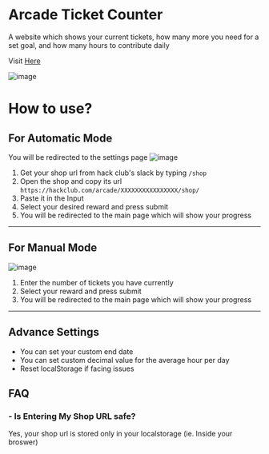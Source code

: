 
# Arcade Ticket Counter 

A website which shows your current tickets, how many more you need for a set goal, and how many hours to contribute daily


Visit [Here](https://outdatedcandy92.github.io/ArcadeTicket/) 

![image](https://github.com/user-attachments/assets/a31ededa-cc78-4df8-b3c9-c304fef925c9)


# How to use?

## For Automatic Mode
You will be redirected to the settings page 
![image](https://github.com/user-attachments/assets/3870533e-f5ff-460c-ab90-a4b2b0c58871)
1. Get your shop url from hack club's slack by typing `/shop`
2. Open the shop and copy its url `https://hackclub.com/arcade/XXXXXXXXXXXXXXXX/shop/`
3. Paste it in the Input
4. Select your desired reward and press submit
5. You will be redirected to the main page which will show your progress

---

## For Manual Mode
![image](https://github.com/user-attachments/assets/c22f94a1-6f04-48f3-a520-dac818e88c09)

1. Enter the number of tickets you have currently
2. Select your reward and press submit
3. You will be redirected to the main page which will show your progress

    
---
## Advance Settings

- You can set your custom end date
- You can set custom decimal value for the average hour per day
- Reset localStorage if facing issues


## FAQ

### - Is Entering My Shop URL safe?
Yes, your shop url is stored only in your localstorage (ie. Inside your broswer)